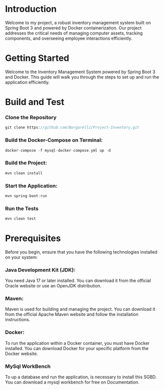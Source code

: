 # Introduction 
Welcome to my project, a robust inventory management system built on Spring Boot 3 and powered by Docker containerization. Our project addresses the critical needs of managing computer assets, tracking components, and overseeing employee interactions efficiently.

# Getting Started

Welcome to the Inventory Management System powered by Spring Boot 3 and Docker. This guide will walk you through the steps to set up and run the application efficiently.

# Build and Test

### Clone the Repository

```kotlin
git clone https://github.com/Borgarelli/Project-Inventory.git
```

### Build the Docker-Compose on Terminal:
```kotlin
docker-compose -f mysql-docker-compose.yml up -d
```

### Build the Project:
```kotlin
mvn clean install
```

### Start the Application:
```kotlin
mvn spring-boot:run
```

### Run the Tests
```kotlin
mvn clean test
```

# Prerequisites

Before you begin, ensure that you have the following technologies installed on your system:

### Java Development Kit (JDK): 
You need Java 17 or later installed. You can download it from the official Oracle website or use an OpenJDK distribution.

### Maven: 
Maven is used for building and managing the project. You can download it from the official Apache Maven website and follow the installation instructions.

### Docker: 
To run the application within a Docker container, you must have Docker installed. You can download Docker for your specific platform from the Docker website.

### MySql WorkBench
To up a database and run the application, is necessary to install this SGBD. You can download a mysql workbench for free on Documentation.
